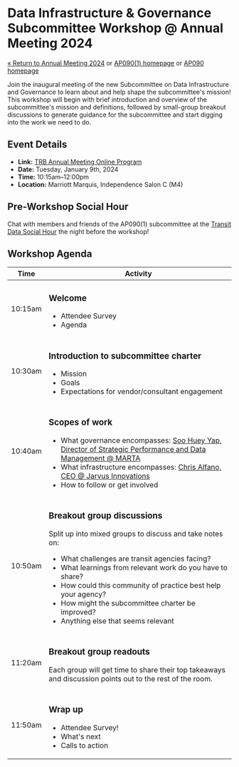 # Data Infrastructure & Governance Subcommittee Workshop @ Annual Meeting 2024

[« Return to Annual Meeting 2024](/annual-meetings/2024/) or [AP090(1) homepage](./) or [AP090 homepage](/)

Join the inaugural meeting of the new Subcommittee on Data Infrastructure and Governance to learn about and help shape the subcommittee's mission! This workshop will begin with brief introduction and overview of the subcommittee's mission and definitions, followed by small-group breakout discussions to generate guidance for the subcommittee and start digging into the work we need to do.

## Event Details

- **Link:** [TRB Annual Meeting Online Program](https://annualmeeting.mytrb.org/OnlineProgram/Details/21047)
- **Date:** Tuesday, January 9th, 2024
- **Time:** 10:15am–12:00pm
- **Location:** Marriott Marquis, Independence Salon C (M4)

## Pre-Workshop Social Hour

Chat with members and friends of the AP090(1) subcommittee at the [Transit Data Social Hour](./social-hour) the night before the workshop!

## Workshop Agenda

| Time    | Activity                                                                                                  |
|---------|-----------------------------------------------------------------------------------------------------------|
| 10:15am | <h3>Welcome</h3> <ul><li>Attendee Survey</li><li>Agenda</li></ul>  |
| 10:30am | <h3>Introduction to subcommittee charter</h3><ul><li>Mission</li><li>Goals</li><li>Expectations for vendor/consultant engagement</li></ul>  |
| 10:40am | <h3>Scopes of work</h3><ul><li>What governance encompasses: <a href="https://www.linkedin.com/in/soo-huey-yap-566b8715/">Soo Huey Yap, Director of Strategic Performance and Data Management @ MARTA</a></li><li>What infrastructure encompasses: <a href="https://www.linkedin.com/in/themightychris/">Chris Alfano, CEO @ Jarvus Innovations</a></li><li>How to follow or get involved</li></ul>  |
| 10:50am | <h3>Breakout group discussions</h3><p>Split up into mixed groups to discuss and take notes on:</p><ul><li>What challenges are transit agencies facing?</li><li>What learnings from relevant work do you have to share?</li><li>How could this community of practice best help your agency?</li><li>How might the subcommittee charter be improved?</li><li>Anything else that seems relevant</li>  |
| 11:20am | <h3>Breakout group readouts</h3><p>Each group will get time to share their top takeaways and discussion points out to the rest of the room.</p>  |
| 11:50am | <h3>Wrap up</h3><ul><li>Attendee Survey!</li><li>What's next</li><li>Calls to action</li></ul>  |
